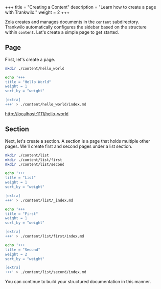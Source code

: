 +++
title = "Creating a Content"
description = "Learn how to create a page with Trankwilo."
weight = 2
+++

Zola creates and manages documents in the `content` subdirectory. Trankwilo automatically configures the sidebar based on the structure within `content`. Let's create a simple page to get started.

## Page

First, let's create a page.

```bash
mkdir ./content/hello_world

echo '+++
title = "Hello World"
weight = 1
sort_by = "weight"

[extra]
+++' > ./content/hello_world/index.md
```

[http://localhost:1111/hello-world](http://localhost:1111/hello-world)

## Section

Next, let's create a section. A section is a page that holds multiple other pages. We'll create first and second pages under a list section.

```bash
mkdir ./content/list
mkdir ./content/list/first
mkdir ./content/list/second

echo '+++
title = "List"
weight = 1
sort_by = "weight"

[extra]
+++' > ./content/list/_index.md

echo '+++
title = "First"
weight = 1
sort_by = "weight"

[extra]
+++' > ./content/list/first/index.md

echo '+++
title = "Second"
weight = 2
sort_by = "weight"

[extra]
+++' > ./content/list/second/index.md
```

You can continue to build your structured documentation in this manner.
